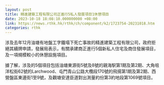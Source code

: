 ```yaml
---
layout: post
title: 精進建築工程有限公司正進行5私人發展項目1休憩項目
date: 2023-10-18 18:08:10.000000000 +08:00
link: https://news.rthk.hk/rthk/ch/component/k2/1723754-20231018.htm
categories: rthk
---
```


涉及去年12月油塘有地盤工字鐵塌下死亡事故的精進建築工程有限公司，政府拒絕其續牌申請，發展局表示，有關承建商正進行5個新私人住宅及商住發展項目，及一項規模較小的休憩設施項目。

據了解，涉及的5個項目包括油塘東源街5號及8號的親海駅第1期及第2期、大角咀洋松街62號的Larchwood、屯門青山公路大欖段170號的飛揚第1期及第2期、西營盤區東邊街1至9號，及觀塘安達臣道對出測量約份第3約地段第1069號項目。

